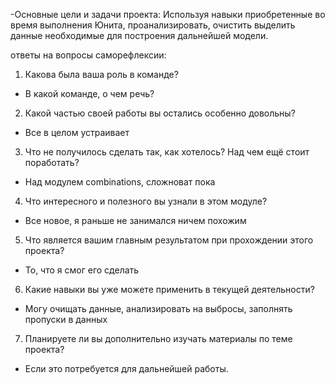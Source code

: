 -Основные цели и задачи проекта:
Используя навыки приобретенные во время выполнения Юнита,
проанализировать, очистить  выделить данные необходимые для построения дальнейшей модели.

ответы на вопросы саморефлексии:

1. Какова была ваша роль в команде?
 - В какой команде, о чем речь? 
2. Какой частью своей работы вы остались особенно довольны?
 - Все в целом устраивает
3. Что не получилось сделать так, как хотелось? Над чем ещё стоит поработать?
 - Над модулем combinations, сложноват пока
4. Что интересного и полезного вы узнали в этом модуле?
 - Все новое, я раньше не занимался ничем похожим
5. Что является вашим главным результатом при прохождении этого проекта?
 - То, что я смог его сделать
6. Какие навыки вы уже можете применить в текущей деятельности?
 - Могу очищать данные, анализировать на выбросы, заполнять пропуски в данных
7. Планируете ли вы дополнительно изучать материалы по теме проекта?
 - Если это потребуется для дальнейшей работы.
